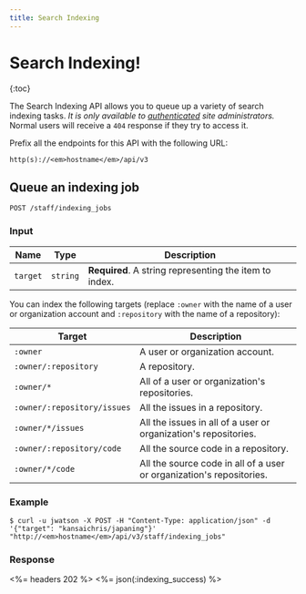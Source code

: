 ```yaml
---
title: Search Indexing
---
```


# Search Indexing!

{:toc}

The Search Indexing API allows you to queue up a variety of search indexing tasks. *It is only available to [authenticated](/v3/#authentication) site administrators.* Normal users will receive a `404` response if they try to access it.

Prefix all the endpoints for this API with the following URL:

``` command-line
http(s)://<em>hostname</em>/api/v3
```

## Queue an indexing job

    POST /staff/indexing_jobs

### Input

Name    | Type    | Description
--------|---------|--------------
`target`|`string` | **Required**. A string representing the item to index.

You can index the following targets (replace `:owner` with the name of a user or organization account and `:repository` with the name of a repository):

Target                      | Description
----------------------------|---------------------------------------------------------------------
`:owner`                    | A user or organization account.
`:owner/:repository`        | A repository.
`:owner/*`                  | All of a user or organization's repositories.
`:owner/:repository/issues` | All the issues in a repository.
`:owner/*/issues`           | All the issues in all of a user or organization's repositories.
`:owner/:repository/code`   | All the source code in a repository.
`:owner/*/code`             | All the source code in all of a user or organization's repositories.

### Example

``` command-line
$ curl -u jwatson -X POST -H "Content-Type: application/json" -d '{"target": "kansaichris/japaning"}' "http://<em>hostname</em>/api/v3/staff/indexing_jobs"
```

### Response

<%= headers 202 %>
<%= json(:indexing_success)  %>
